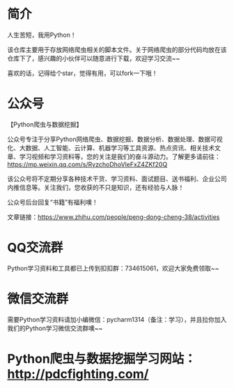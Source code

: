 # 简介
人生苦短，我用Python！

该仓库主要用于存放网络爬虫相关的脚本文件。关于网络爬虫的部分代码均放在该仓库下了，感兴趣的小伙伴可以随意进行下载，欢迎学习交流~~

喜欢的话，记得给个star，觉得有用，可以fork一下哦！


# 公众号
【Python爬虫与数据挖掘】

公众号专注于分享Python网络爬虫、数据挖掘、数据分析、数据处理、数据可视化、大数据、人工智能、云计算、机器学习等工具资源、热点资讯、相关技术文章、学习视频和学习资料等，您的关注是我们的奋斗源动力。了解更多请前往：https://mp.weixin.qq.com/s/RyzchoDhoVleFxZ4ZKf20Q

该公众号将不定期分享各种技术干货、学习资料、面试题目、送书福利、企业公司内推信息等。关注我们，您收获的不只是知识，还有经验与人脉！

公众号后台回复“书籍”有福利噢！

文章链接：https://www.zhihu.com/people/peng-dong-cheng-38/activities

# QQ交流群
Python学习资料和工具都已上传到扣扣群：734615061，欢迎大家免费领取~~

# 微信交流群
需要Python学习资料请加小编微信：pycharm1314（备注：学习），并且拉你加入我们的Python学习微信交流群噢~~

# Python爬虫与数据挖掘学习网站：http://pdcfighting.com/
